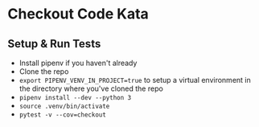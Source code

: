 # Checkout Code Kata

## Setup & Run Tests

* Install pipenv if you haven't already
* Clone the repo
* `export PIPENV_VENV_IN_PROJECT=true` to setup a virtual environment in the directory where you've cloned the repo
* `pipenv install --dev --python 3`
* `source .venv/bin/activate`
* `pytest -v --cov=checkout`